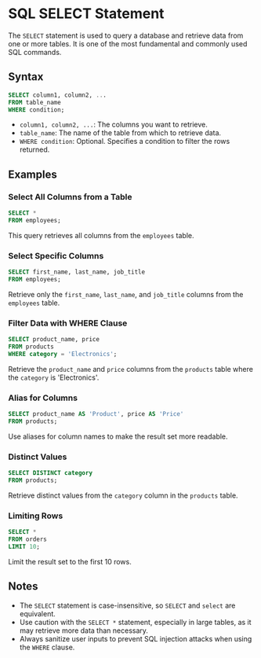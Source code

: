 # SQL SELECT Statement

The `SELECT` statement is used to query a database and retrieve data from one or more tables. It is one of the most fundamental and commonly used SQL commands.

## Syntax

```sql
SELECT column1, column2, ...
FROM table_name
WHERE condition;
```

- `column1, column2, ...`: The columns you want to retrieve.
- `table_name`: The name of the table from which to retrieve data.
- `WHERE condition`: Optional. Specifies a condition to filter the rows returned.

## Examples

### Select All Columns from a Table

```sql
SELECT *
FROM employees;
```

This query retrieves all columns from the `employees` table.

### Select Specific Columns

```sql
SELECT first_name, last_name, job_title
FROM employees;
```

Retrieve only the `first_name`, `last_name`, and `job_title` columns from the `employees` table.

### Filter Data with WHERE Clause

```sql
SELECT product_name, price
FROM products
WHERE category = 'Electronics';
```

Retrieve the `product_name` and `price` columns from the `products` table where the `category` is 'Electronics'.

### Alias for Columns

```sql
SELECT product_name AS 'Product', price AS 'Price'
FROM products;
```

Use aliases for column names to make the result set more readable.

### Distinct Values

```sql
SELECT DISTINCT category
FROM products;
```

Retrieve distinct values from the `category` column in the `products` table.

### Limiting Rows

```sql
SELECT *
FROM orders
LIMIT 10;
```

Limit the result set to the first 10 rows.

## Notes

- The `SELECT` statement is case-insensitive, so `SELECT` and `select` are equivalent.
- Use caution with the `SELECT *` statement, especially in large tables, as it may retrieve more data than necessary.
- Always sanitize user inputs to prevent SQL injection attacks when using the `WHERE` clause.

